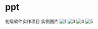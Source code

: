 # ppt
初级软件实作项目
实例图片
![1](https://github.com/Kaiutl/ppt/assets/139559917/a1b26ef2-3e2b-44ac-a45d-155ecf005ebc)
![3](https://github.com/Kaiutl/ppt/assets/139559917/eaa36b93-38e7-4d4a-8d3d-6a71ddf066a0)
![4](https://github.com/Kaiutl/ppt/assets/139559917/5b94104e-2254-4cb3-b55e-0e726092c018)
![5](https://github.com/Kaiutl/ppt/assets/139559917/5021e9b1-32fe-4c00-a63e-8ffbccce8348)
